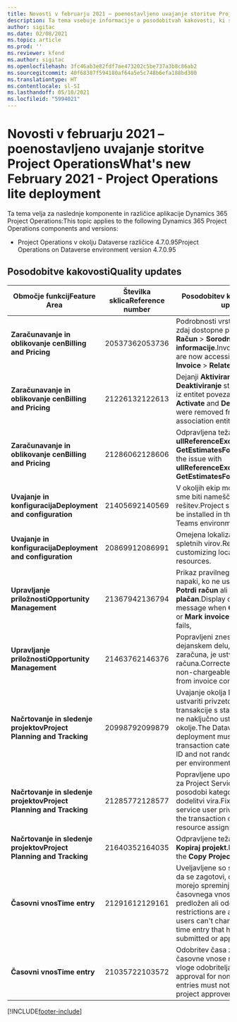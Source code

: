```yaml
---
title: Novosti v februarju 2021 – poenostavljeno uvajanje storitve Project Operations
description: Ta tema vsebuje informacije o posodobitvah kakovosti, ki so na voljo v februarski izdaji (2021) poenostavljenega uvajanja storitve Project Operations.
author: sigitac
ms.date: 02/08/2021
ms.topic: article
ms.prod: ''
ms.reviewer: kfend
ms.author: sigitac
ms.openlocfilehash: 3fc46ab3e82fdf7ae473202c5be737a3b8c86ab2
ms.sourcegitcommit: 40f68387f594180af64a5e5c748b6efa188bd300
ms.translationtype: HT
ms.contentlocale: sl-SI
ms.lasthandoff: 05/10/2021
ms.locfileid: "5994021"
---
```

# <a name="whats-new-february-2021---project-operations-lite-deployment"></a><span data-ttu-id="d31b9-103">Novosti v februarju 2021 – poenostavljeno uvajanje storitve Project Operations</span><span class="sxs-lookup"><span data-stu-id="d31b9-103">What's new February 2021 - Project Operations lite deployment</span></span>

<span data-ttu-id="d31b9-104">Ta tema velja za naslednje komponente in različice aplikacije Dynamics 365 Project Operations:</span><span class="sxs-lookup"><span data-stu-id="d31b9-104">This topic applies to the following Dynamics 365 Project Operations components and versions:</span></span>

  - <span data-ttu-id="d31b9-105">Project Operations v okolju Dataverse različice 4.7.0.95</span><span class="sxs-lookup"><span data-stu-id="d31b9-105">Project Operations on Dataverse environment version 4.7.0.95</span></span>

## <a name="quality-updates"></a><span data-ttu-id="d31b9-106">Posodobitve kakovosti</span><span class="sxs-lookup"><span data-stu-id="d31b9-106">Quality updates</span></span>

| <span data-ttu-id="d31b9-107">**Območje funkcij**</span><span class="sxs-lookup"><span data-stu-id="d31b9-107">**Feature Area**</span></span> | <span data-ttu-id="d31b9-108">**Številka sklica**</span><span class="sxs-lookup"><span data-stu-id="d31b9-108">**Reference number**</span></span> | <span data-ttu-id="d31b9-109">**Posodobitev kakovosti**</span><span class="sxs-lookup"><span data-stu-id="d31b9-109">**Quality update**</span></span> |
| --- | --- | --- |
| <span data-ttu-id="d31b9-110">**Zaračunavanje in oblikovanje cen**</span><span class="sxs-lookup"><span data-stu-id="d31b9-110">**Billing and Pricing**</span></span> | <span data-ttu-id="d31b9-111">2053736</span><span class="sxs-lookup"><span data-stu-id="d31b9-111">2053736</span></span> | <span data-ttu-id="d31b9-112">Podrobnosti vrstice računa so zdaj dostopne prek možnosti **Račun** > **Sorodne informacije**.</span><span class="sxs-lookup"><span data-stu-id="d31b9-112">Invoice line details are now accessible by going to **Invoice** > **Related information**.</span></span> |
| <span data-ttu-id="d31b9-113">**Zaračunavanje in oblikovanje cen**</span><span class="sxs-lookup"><span data-stu-id="d31b9-113">**Billing and Pricing**</span></span> | <span data-ttu-id="d31b9-114">2122613</span><span class="sxs-lookup"><span data-stu-id="d31b9-114">2122613</span></span> | <span data-ttu-id="d31b9-115">Dejanji **Aktiviranje** in **Deaktiviranje** sta bili odstranjeni iz entitet povezav **Cenik**.</span><span class="sxs-lookup"><span data-stu-id="d31b9-115">The **Activate** and **Deactivate** actions were removed from the **Price List** association entities.</span></span> |
| <span data-ttu-id="d31b9-116">**Zaračunavanje in oblikovanje cen**</span><span class="sxs-lookup"><span data-stu-id="d31b9-116">**Billing and Pricing**</span></span> | <span data-ttu-id="d31b9-117">2128606</span><span class="sxs-lookup"><span data-stu-id="d31b9-117">2128606</span></span> | <span data-ttu-id="d31b9-118">Odpravljena težava z možnostjo **ullReferenceException** v vtičniku **GetEstimatesForProject**.</span><span class="sxs-lookup"><span data-stu-id="d31b9-118">Resolved the issue with **ullReferenceException** in the **GetEstimatesForProject** plug-in.</span></span> |
| <span data-ttu-id="d31b9-119">**Uvajanje in konfiguracija**</span><span class="sxs-lookup"><span data-stu-id="d31b9-119">**Deployment and configuration**</span></span> | <span data-ttu-id="d31b9-120">2140569</span><span class="sxs-lookup"><span data-stu-id="d31b9-120">2140569</span></span> | <span data-ttu-id="d31b9-121">V okoljih ekip mora Dataverse ne sme biti nameščena projektna rešitev.</span><span class="sxs-lookup"><span data-stu-id="d31b9-121">Project solution must not be installed in the Dataverse Teams environments.</span></span> |
| <span data-ttu-id="d31b9-122">**Uvajanje in konfiguracija**</span><span class="sxs-lookup"><span data-stu-id="d31b9-122">**Deployment and configuration**</span></span> | <span data-ttu-id="d31b9-123">2086991</span><span class="sxs-lookup"><span data-stu-id="d31b9-123">2086991</span></span> | <span data-ttu-id="d31b9-124">Omejena lokalizacija prilagajanja spletnih virov.</span><span class="sxs-lookup"><span data-stu-id="d31b9-124">Restricted customizing localization of web resources.</span></span> |
| <span data-ttu-id="d31b9-125">**Upravljanje priložnosti**</span><span class="sxs-lookup"><span data-stu-id="d31b9-125">**Opportunity Management**</span></span> | <span data-ttu-id="d31b9-126">2136794</span><span class="sxs-lookup"><span data-stu-id="d31b9-126">2136794</span></span> | <span data-ttu-id="d31b9-127">Prikaz pravilnega sporočila o napaki, ko ne uspe postopek **Potrdi račun** ali **Označi račun kot plačan**.</span><span class="sxs-lookup"><span data-stu-id="d31b9-127">Display correct error message when **Confirm invoice** or **Mark invoice as paid** process fails,</span></span> |
| <span data-ttu-id="d31b9-128">**Upravljanje priložnosti**</span><span class="sxs-lookup"><span data-stu-id="d31b9-128">**Opportunity Management**</span></span> | <span data-ttu-id="d31b9-129">2146376</span><span class="sxs-lookup"><span data-stu-id="d31b9-129">2146376</span></span> | <span data-ttu-id="d31b9-130">Popravljeni znesek davka v dejanskem delu, ki se ne zaračuna, je ustvarjen iz potrditve računa.</span><span class="sxs-lookup"><span data-stu-id="d31b9-130">Corrected tax amount in a non-chargeable actual is created from invoice confirmation.</span></span> |
| <span data-ttu-id="d31b9-131">**Načrtovanje in sledenje projektov**</span><span class="sxs-lookup"><span data-stu-id="d31b9-131">**Project Planning and Tracking**</span></span> | <span data-ttu-id="d31b9-132">2099879</span><span class="sxs-lookup"><span data-stu-id="d31b9-132">2099879</span></span> | <span data-ttu-id="d31b9-133">Uvajanje okolja Dataverse mora ustvariti privzeto kategorijo transakcije s statičnim ID-jem in ne naključno ustvariti ene na okolje.</span><span class="sxs-lookup"><span data-stu-id="d31b9-133">The Dataverse environment deployment must create a default transaction category with a static ID and not randomly generate one per environment.</span></span> |
| <span data-ttu-id="d31b9-134">**Načrtovanje in sledenje projektov**</span><span class="sxs-lookup"><span data-stu-id="d31b9-134">**Project Planning and Tracking**</span></span> | <span data-ttu-id="d31b9-135">2128577</span><span class="sxs-lookup"><span data-stu-id="d31b9-135">2128577</span></span> | <span data-ttu-id="d31b9-136">Popravljene uporabniške pravice za Project Service, da se posodobi kategorija transakcije na dodelitvi vira.</span><span class="sxs-lookup"><span data-stu-id="d31b9-136">Fixed the Project service user privileges to update the transaction category on a resource assignment.</span></span> |
| <span data-ttu-id="d31b9-137">**Načrtovanje in sledenje projektov**</span><span class="sxs-lookup"><span data-stu-id="d31b9-137">**Project Planning and Tracking**</span></span> | <span data-ttu-id="d31b9-138">2164035</span><span class="sxs-lookup"><span data-stu-id="d31b9-138">2164035</span></span> | <span data-ttu-id="d31b9-139">Odpravljene težave s funkcijo **Kopiraj projekt**.</span><span class="sxs-lookup"><span data-stu-id="d31b9-139">Fixed issues with the **Copy Project** function.</span></span> |
| <span data-ttu-id="d31b9-140">**Časovni vnos**</span><span class="sxs-lookup"><span data-stu-id="d31b9-140">**Time entry**</span></span> | <span data-ttu-id="d31b9-141">2129161</span><span class="sxs-lookup"><span data-stu-id="d31b9-141">2129161</span></span> | <span data-ttu-id="d31b9-142">Uveljavljene so strožje omejitve, da se zagotovi, da uporabniki ne morejo spreminjati in posodabljati časovnega vnosa, ki je bil predložen ali odobren.</span><span class="sxs-lookup"><span data-stu-id="d31b9-142">Tighter restrictions are applied to ensure users can't change and update a time entry that has been submitted or approved.</span></span> |
| <span data-ttu-id="d31b9-143">**Časovni vnos**</span><span class="sxs-lookup"><span data-stu-id="d31b9-143">**Time entry**</span></span> | <span data-ttu-id="d31b9-144">2103572</span><span class="sxs-lookup"><span data-stu-id="d31b9-144">2103572</span></span> | <span data-ttu-id="d31b9-145">Odobritev časa za neprojektne časovne vnose ne sme iskati vloge odobritelja projekta.</span><span class="sxs-lookup"><span data-stu-id="d31b9-145">Time approval for non-project time entries must not be looking for project approver role.</span></span> |


[!INCLUDE[footer-include](../../includes/footer-banner.md)]